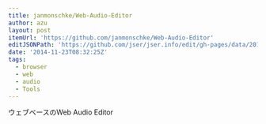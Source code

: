 ```yaml
---
title: janmonschke/Web-Audio-Editor
author: azu
layout: post
itemUrl: 'https://github.com/janmonschke/Web-Audio-Editor'
editJSONPath: 'https://github.com/jser/jser.info/edit/gh-pages/data/2014/11/index.json'
date: '2014-11-23T08:32:25Z'
tags:
  - browser
  - web
  - audio
  - Tools
---
```

ウェブベースのWeb Audio Editor
